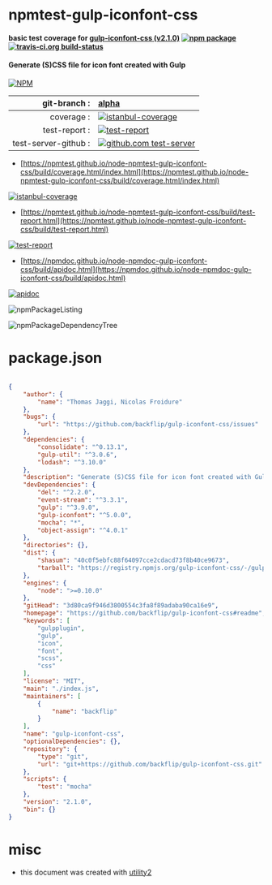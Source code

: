 # npmtest-gulp-iconfont-css

#### basic test coverage for  [gulp-iconfont-css (v2.1.0)](https://github.com/backflip/gulp-iconfont-css#readme)  [![npm package](https://img.shields.io/npm/v/npmtest-gulp-iconfont-css.svg?style=flat-square)](https://www.npmjs.org/package/npmtest-gulp-iconfont-css) [![travis-ci.org build-status](https://api.travis-ci.org/npmtest/node-npmtest-gulp-iconfont-css.svg)](https://travis-ci.org/npmtest/node-npmtest-gulp-iconfont-css)

#### Generate (S)CSS file for icon font created with Gulp

[![NPM](https://nodei.co/npm/gulp-iconfont-css.png?downloads=true&downloadRank=true&stars=true)](https://www.npmjs.com/package/gulp-iconfont-css)

| git-branch : | [alpha](https://github.com/npmtest/node-npmtest-gulp-iconfont-css/tree/alpha)|
|--:|:--|
| coverage : | [![istanbul-coverage](https://npmtest.github.io/node-npmtest-gulp-iconfont-css/build/coverage.badge.svg)](https://npmtest.github.io/node-npmtest-gulp-iconfont-css/build/coverage.html/index.html)|
| test-report : | [![test-report](https://npmtest.github.io/node-npmtest-gulp-iconfont-css/build/test-report.badge.svg)](https://npmtest.github.io/node-npmtest-gulp-iconfont-css/build/test-report.html)|
| test-server-github : | [![github.com test-server](https://npmtest.github.io/node-npmtest-gulp-iconfont-css/GitHub-Mark-32px.png)](https://npmtest.github.io/node-npmtest-gulp-iconfont-css/build/app/index.html) | | build-artifacts : | [![build-artifacts](https://npmtest.github.io/node-npmtest-gulp-iconfont-css/glyphicons_144_folder_open.png)](https://github.com/npmtest/node-npmtest-gulp-iconfont-css/tree/gh-pages/build)|

- [https://npmtest.github.io/node-npmtest-gulp-iconfont-css/build/coverage.html/index.html](https://npmtest.github.io/node-npmtest-gulp-iconfont-css/build/coverage.html/index.html)

[![istanbul-coverage](https://npmtest.github.io/node-npmtest-gulp-iconfont-css/build/screenCapture.buildCi.browser.%252Ftmp%252Fbuild%252Fcoverage.lib.html.png)](https://npmtest.github.io/node-npmtest-gulp-iconfont-css/build/coverage.html/index.html)

- [https://npmtest.github.io/node-npmtest-gulp-iconfont-css/build/test-report.html](https://npmtest.github.io/node-npmtest-gulp-iconfont-css/build/test-report.html)

[![test-report](https://npmtest.github.io/node-npmtest-gulp-iconfont-css/build/screenCapture.buildCi.browser.%252Ftmp%252Fbuild%252Ftest-report.html.png)](https://npmtest.github.io/node-npmtest-gulp-iconfont-css/build/test-report.html)

- [https://npmdoc.github.io/node-npmdoc-gulp-iconfont-css/build/apidoc.html](https://npmdoc.github.io/node-npmdoc-gulp-iconfont-css/build/apidoc.html)

[![apidoc](https://npmdoc.github.io/node-npmdoc-gulp-iconfont-css/build/screenCapture.buildCi.browser.%252Ftmp%252Fbuild%252Fapidoc.html.png)](https://npmdoc.github.io/node-npmdoc-gulp-iconfont-css/build/apidoc.html)

![npmPackageListing](https://npmtest.github.io/node-npmtest-gulp-iconfont-css/build/screenCapture.npmPackageListing.svg)

![npmPackageDependencyTree](https://npmtest.github.io/node-npmtest-gulp-iconfont-css/build/screenCapture.npmPackageDependencyTree.svg)



# package.json

```json

{
    "author": {
        "name": "Thomas Jaggi, Nicolas Froidure"
    },
    "bugs": {
        "url": "https://github.com/backflip/gulp-iconfont-css/issues"
    },
    "dependencies": {
        "consolidate": "^0.13.1",
        "gulp-util": "^3.0.6",
        "lodash": "^3.10.0"
    },
    "description": "Generate (S)CSS file for icon font created with Gulp",
    "devDependencies": {
        "del": "^2.2.0",
        "event-stream": "^3.3.1",
        "gulp": "^3.9.0",
        "gulp-iconfont": "^5.0.0",
        "mocha": "*",
        "object-assign": "^4.0.1"
    },
    "directories": {},
    "dist": {
        "shasum": "40c0f5ebfc88f64097cce2cdacd73f8b40ce9673",
        "tarball": "https://registry.npmjs.org/gulp-iconfont-css/-/gulp-iconfont-css-2.1.0.tgz"
    },
    "engines": {
        "node": ">=0.10.0"
    },
    "gitHead": "3d80ca9f946d3800554c3fa8f89adaba90ca16e9",
    "homepage": "https://github.com/backflip/gulp-iconfont-css#readme",
    "keywords": [
        "gulpplugin",
        "gulp",
        "icon",
        "font",
        "scss",
        "css"
    ],
    "license": "MIT",
    "main": "./index.js",
    "maintainers": [
        {
            "name": "backflip"
        }
    ],
    "name": "gulp-iconfont-css",
    "optionalDependencies": {},
    "repository": {
        "type": "git",
        "url": "git+https://github.com/backflip/gulp-iconfont-css.git"
    },
    "scripts": {
        "test": "mocha"
    },
    "version": "2.1.0",
    "bin": {}
}
```



# misc
- this document was created with [utility2](https://github.com/kaizhu256/node-utility2)
